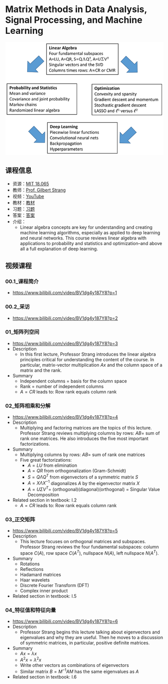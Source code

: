 # Matrix Methods in Data Analysis, Signal Processing, and Machine Learning
![图片](./images/Relationship.jpg)
## 课程信息
- 资源：[MIT 18.065](https://ocw.mit.edu/courses/mathematics/18-065-matrix-methods-in-data-analysis-signal-processing-and-machine-learning-spring-2018/index.htm
)
- 教师：[Prof. Gilbert Strang](http://math.mit.edu/~gs/)
- 视频：[YouTube](https://www.youtube.com/watch?v=t36jZG07MYc)
- 教材：[教材](http://math.mit.edu/~gs/learningfromdata/)
- 习题：[习题](Assignments%20problem%20sets/MIT18_065S18PSets.pdf)
- 答案：[答案](Assignments%20problem%20sets/Solutions%20to%20Exercises.pdf)
- 介绍：
  - Linear algebra concepts are key for understanding and creating machine learning algorithms, especially as applied to deep learning and neural networks. This course reviews linear algebra with applications to probability and statistics and optimization–and above all a full explanation of deep learning.

## 视频课程
### 00.1_课程简介
- https://www.bilibili.com/video/BV1dg4y187Y8?p=1

### 00.2_采访
- https://www.bilibili.com/video/BV1dg4y187Y8?p=2

### 01_矩阵列空间
- https://www.bilibili.com/video/BV1dg4y187Y8?p=3
- Description
  - In this first lecture, Professor Strang introduces the linear algebra principles critical for understanding the content of the course.  In particular, matrix-vector multiplication $Ax$ and the column space of a matrix and the rank.
- Summary
  - Independent columns = basis for the column space
  - Rank = number of independent columns
  - $A=CR$ leads to: Row rank equals column rank

### 02_矩阵相乘和分解
- https://www.bilibili.com/video/BV1dg4y187Y8?p=4
- Description
  - Multiplying and factoring matrices are the topics of this lecture. Professor Strang reviews multiplying columns by rows:  $AB=$ sum of rank one matrices. He also introduces the five most important factorizations.
- Summary
  - Multiplying columns by rows:  $AB=$ sum of rank one matrices
  - Five great factorizations:
    - $A=LU$ from elimination
    - $A=QR$ from orthogonalization (Gram-Schmidt)
    - $S=Q\Lambda Q^T$ from eigenvectors of a symmetric matrix $S$
    - $A=X\Lambda X^{-1}$ diagonalizes $A$ by the eigenvector matrix $X$
    - $A=U\Sigma V^T=$ (orthogonal)(diagonal)(orthogonal) = Singular Value Decomposition
- Related section in textbook: I.2
  - $A=CR$ leads to: Row rank equals column rank

### 03_正交矩阵
- https://www.bilibili.com/video/BV1dg4y187Y8?p=5
- Description
  - This lecture focuses on orthogonal matrices and subspaces. Professor Strang reviews the four fundamental subspaces: column space $C(A)$, row space $C(A^T)$, nullspace $N(A)$, left nullspace $N(A^T)$.
- Summary
  - Rotations
  - Reflections
  - Hadamard matrices
  - Haar wavelets
  - Discrete Fourier Transform (DFT)
  - Complex inner product
- Related section in textbook: I.5

### 04_特征值和特征向量
- https://www.bilibili.com/video/BV1dg4y187Y8?p=6
- Description
  - Professor Strang begins this lecture talking about eigenvectors and eigenvalues and why they are useful. Then he moves to a discussion of symmetric matrices, in particular, positive definite matrices.
- Summary
  - $Ax=\lambda x$
  - $A^2x=\lambda^2 x$
  - Write other vectors as combinations of eigenvectors
  - Similar matrix $B=M^{-1}AM$ has the same eigenvalues as $A$
- Related section in textbook: I.6
